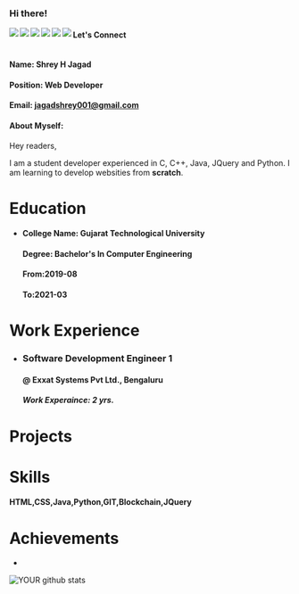 ### Hi there!


<a href=https://www.facebook.com/shrey.jagad.1/> <img align="left" src="https://img.icons8.com/color/48/000000/facebook-new.png"></img></a>


<a href=https://www.linkedin.com/in/shrey-jagad-12420916b/ > <img align="left" src="https://img.icons8.com/color/48/000000/linkedin.png"></img></a>


<a href=https://twitter.com/JagadShrey > <img align="left" src="https://img.icons8.com/color/48/000000/twitter.png"></img></a>


<a href=https://www.instagram.com/jagadshrey/ > <img align="left" src="https://img.icons8.com/color/48/000000/instagram-new.png"></img></a>


<a href=http://www.wisebite.in > <img align="left" src="https://img.icons8.com/color/48/000000/medium-monogram.png"></img></a>


<a href=https://github.com/Shrey0 > <img align="left" src="https://images.app.goo.gl/bNWqhZMAXYhtWCa46"></img></a>

#### Let's Connect<br>

#### <br>Name: Shrey H Jagad

#### Position: Web Developer

#### Email: jagadshrey001@gmail.com

#### <h4>About Myself: 
Hey readers,

I am a student developer experienced in C, C++, Java, JQuery and Python. I am learning to develop websities from <b>scratch</b>.
</h4>

# Education


 - <h4>College Name: Gujarat Technological University</h4>
    
    <h4>Degree: Bachelor's In Computer Engineering </h4>
    
    <h4>From:2019-08</h4>
    
    <h4>To:2021-03</h4>
    
# Work Experience

<ul>
 <li>
  <h3>Software Development Engineer 1</h3>
  <h4>@ Exxat Systems Pvt Ltd., Bengaluru</h4>
  <h5>Work Experaince: 2 yrs.</h5>
 </li>
</ul>

# Projects

<ul></ul>

# Skills

<h4>HTML,CSS,Java,Python,GIT,Blockchain,JQuery</h4>

# Achievements

<ul><li></li></ul>


![YOUR github stats](https://github-readme-stats.vercel.app/api?username=Shrey0)
